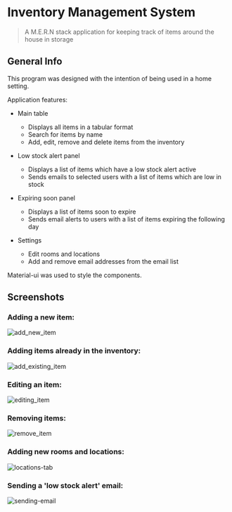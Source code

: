 # Inventory Management System

> A M.E.R.N stack application for keeping track of items around the house in storage

## General Info

This program was designed with the intention of being used in a home setting.

Application features:

- Main table

  - Displays all items in a tabular format
  - Search for items by name
  - Add, edit, remove and delete items from the inventory

- Low stock alert panel

  - Displays a list of items which have a low stock alert active
  - Sends emails to selected users with a list of items which are low in stock

- Expiring soon panel

  - Displays a list of items soon to expire
  - Sends email alerts to users with a list of items expiring the following day

- Settings
  - Edit rooms and locations
  - Add and remove email addresses from the email list

Material-ui was used to style the components.

## Screenshots

### Adding a new item:

![add_new_item](https://user-images.githubusercontent.com/44094740/113616062-894ae580-964c-11eb-8d2b-79d85ab71f97.gif)

### Adding items already in the inventory:

![add_existing_item](https://user-images.githubusercontent.com/44094740/113614279-32441100-964a-11eb-96a9-7b1a25e63716.gif)

### Editing an item:

![editing_item](https://user-images.githubusercontent.com/44094740/113614317-3f610000-964a-11eb-9ab2-bc78511b229f.gif)

### Removing items:

![remove_item](https://user-images.githubusercontent.com/44094740/113614383-530c6680-964a-11eb-9a71-06fcce1e9783.gif)

### Adding new rooms and locations:

![locations-tab](https://user-images.githubusercontent.com/44094740/113614339-4556e100-964a-11eb-8541-23501c8d49e4.gif)

### Sending a 'low stock alert' email:

![sending-email](https://user-images.githubusercontent.com/44094740/113614361-4d168580-964a-11eb-8991-813726f301c3.gif)
